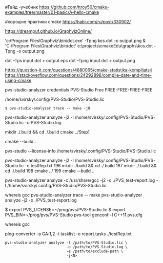 
#Гайд -учебник
https://github.com/ttroy50/cmake-examples/tree/master/01-basic/A-hello-cmake



#хорошие практики cmake 
https://habr.com/ru/post/330902/


https://dreampuf.github.io/GraphvizOnline/

'c:\Program Files\Graphviz\bin\dot.exe' -Tpng  kos.dot -o output.png
& 'C:\Program Files\Graphviz\bin\dot' e:\projects\cmakeEdu\graphs\kos.dot -Tpng -o output.png

dot -Tps input.dot > output.eps
dot -Tpng input.dot > output.png


https://question-it.com/questions/4880065/cmake-statistika-kompiljatsii
https://stackoverflow.com/questions/24292898/compile-date-and-time-using-cmake


pvs-studio-analyzer credentials PVS-Studio Free FREE-FREE-FREE-FREE


/home/svirsky/.config/PVS-Studio/PVS-Studio.lic

    $ pvs-studio-analyzer trace -- make -j8
pvs-studio-analyzer analyze -j2 -l /home/svirsky/.config/PVS-Studio/PVS-Studio.lic -o PVS-Studio.log


mkdir ./.build && cd ./.build
cmake ../Step1

cmake --build .


 pvs-studio --license-info /home/svirsky/.config/PVS-Studio/PVS-Studio.lic

 pvs-studio-analyzer analyze -j2 -l /home/svirsky/.config/PVS-Studio/PVS-Studio.lic -o testRep.txt
  196  mkdir ./build && cd ./.build
  197  mkdir ./.build && cd ./.build
  198  cmake ../
  199  cmake --build ..



pvs-studio-analyzer analyze -c /usr/share/gcc  -j2 -o ./PVS_test-report.log -l /home/svirsky/.config/PVS-Studio/PVS-Studio.lic 


whereis gcc
 pvs-studio-analyzer trace -- make
 pvs-studio-analyzer analyze -j2 -o ./PVS_test-report.log

$ export PVS_LICENSE=~/prog/pvs/PVS-Studio.lic
$ export PVS_BIN=~/prog/pvs/PVS-Studio
 pvs-tool genconf  -l C++11 pvs.cfg


whereis gcc

plog-converter -a GA:1,2 -t tasklist -o report.tasks ./testRep.txt 

```shell
pvs-studio-analyzer analyze -l /path/to/PVS-Studio.lic \
                            -o /path/to/PVS-Studio.log \
                            -e /path/to/exclude-path \
                            -j<N>
```
